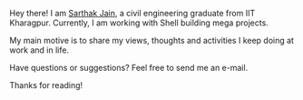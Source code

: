 Hey there! I am [Sarthak Jain](https://sarthak93.github.io), a civil engineering graduate from IIT Kharagpur. Currently, I am working with Shell building mega projects. 

My main motive is to share my views, thoughts and activities I keep doing at work and in life. 

Have questions or suggestions? Feel free to send me an e-mail. 

Thanks for reading!
